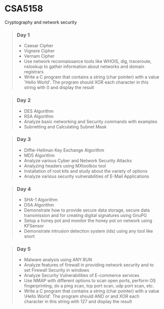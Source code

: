 # CSA5158
Cryptography and network security
> ### Day 1
> - Caesar Cipher
> - Vignere Cipher
> - Vernam Cipher
> - Use network reconnaissance tools like WHOIS, dig, traceroute, nslookup to gather information about networks and domain registrars
> - Write a C program that contains a string (char pointer) with a value 'Hello World'. The program should XOR each character in this string with 0 and display the result

> ### Day 2
> - DES Algorithm
> - RSA Algorithm
> - Analyze basic networking and Security commands with examples
> - Subnetting and Calculating Subnet Mask

> ### Day 3
> - Diffie-Hellman Key Exchange Algorithm
> - MD5 Algorithm
> - Analyze various Cyber and Network Security Attacks
> - Analyzing headers using MXtoolbox tool
> - Installation of root kits and study about the variety of options
> - Analyze various security vulnerabilities of E-Mail Applications

> ### Day 4
> - SHA-1 Algorithm
> - DSA Algorithm
> - Demonstrate how to provide secure data storage, secure data transmission and for creating digital signatures using GnuPG
> - Setup a honey pot and monitor the honey pot on network using KFSensor
> - Demonstrate intrusion detection system (ids) using any tool like snort

> ### Day 5
> - Malware analysis using ANY.RUN
> - Analyze features of firewall in providing network security and to set Firewall Security in windows
> - Analyze  Security Vulnerabilities of E-commerce services
> - Use NMAP with different options to scan open ports, perform OS fingerprinting, do a ping scan, tcp port scan, udp port scan, etc.
> - Write a C program that contains a string (char pointer) with a value \Hello World’. The program should AND or and XOR each character in this string with 127 and display the result

